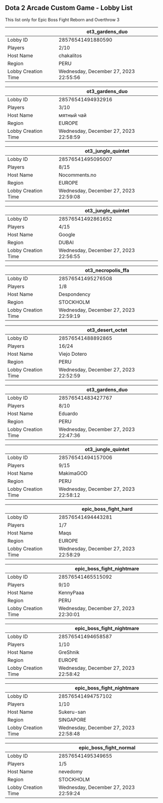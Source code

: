 ## Dota 2 Arcade Custom Game - Lobby List

This list only for Epic Boss Fight Reborn and Overthrow 3

|  | ot3_gardens_duo |
| ------ | ------ |
| Lobby ID | 28576541491880590 |
| Players | 2/10 |
| Host Name | chakalitos |
| Region | PERU |
| Lobby Creation Time | Wednesday, December 27, 2023 22:55:56 |


|  | ot3_gardens_duo |
| ------ | ------ |
| Lobby ID | 28576541494932916 |
| Players | 3/10 |
| Host Name | мятный чай |
| Region | EUROPE |
| Lobby Creation Time | Wednesday, December 27, 2023 22:58:59 |


|  | ot3_jungle_quintet |
| ------ | ------ |
| Lobby ID | 28576541495095007 |
| Players | 8/15 |
| Host Name | Nocomments.no |
| Region | EUROPE |
| Lobby Creation Time | Wednesday, December 27, 2023 22:59:08 |


|  | ot3_jungle_quintet |
| ------ | ------ |
| Lobby ID | 28576541492861652 |
| Players | 4/15 |
| Host Name | Google |
| Region | DUBAI |
| Lobby Creation Time | Wednesday, December 27, 2023 22:56:55 |


|  | ot3_necropolis_ffa |
| ------ | ------ |
| Lobby ID | 28576541495276508 |
| Players | 1/8 |
| Host Name | Despondency |
| Region | STOCKHOLM |
| Lobby Creation Time | Wednesday, December 27, 2023 22:59:19 |


|  | ot3_desert_octet |
| ------ | ------ |
| Lobby ID | 28576541488892865 |
| Players | 16/24 |
| Host Name | Viejo Dotero |
| Region | PERU |
| Lobby Creation Time | Wednesday, December 27, 2023 22:52:59 |


|  | ot3_gardens_duo |
| ------ | ------ |
| Lobby ID | 28576541483427767 |
| Players | 8/10 |
| Host Name | Eduardo |
| Region | PERU |
| Lobby Creation Time | Wednesday, December 27, 2023 22:47:36 |


|  | ot3_jungle_quintet |
| ------ | ------ |
| Lobby ID | 28576541494157006 |
| Players | 9/15 |
| Host Name | MakimaGOD |
| Region | PERU |
| Lobby Creation Time | Wednesday, December 27, 2023 22:58:12 |


|  | epic_boss_fight_hard |
| ------ | ------ |
| Lobby ID | 28576541494443281 |
| Players | 1/7 |
| Host Name | Maqs |
| Region | EUROPE |
| Lobby Creation Time | Wednesday, December 27, 2023 22:58:29 |


|  | epic_boss_fight_nightmare |
| ------ | ------ |
| Lobby ID | 28576541465515092 |
| Players | 9/10 |
| Host Name | KennyPaaa |
| Region | PERU |
| Lobby Creation Time | Wednesday, December 27, 2023 22:30:01 |


|  | epic_boss_fight_nightmare |
| ------ | ------ |
| Lobby ID | 28576541494658587 |
| Players | 1/10 |
| Host Name | GreShnik |
| Region | EUROPE |
| Lobby Creation Time | Wednesday, December 27, 2023 22:58:42 |


|  | epic_boss_fight_nightmare |
| ------ | ------ |
| Lobby ID | 28576541494757102 |
| Players | 1/10 |
| Host Name | Sukeru-san |
| Region | SINGAPORE |
| Lobby Creation Time | Wednesday, December 27, 2023 22:58:48 |


|  | epic_boss_fight_normal |
| ------ | ------ |
| Lobby ID | 28576541495349655 |
| Players | 1/5 |
| Host Name | nevedomy |
| Region | STOCKHOLM |
| Lobby Creation Time | Wednesday, December 27, 2023 22:59:24 |



